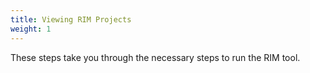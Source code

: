 ```yaml
---
title: Viewing RIM Projects
weight: 1
---
```


These steps take you through the necessary steps to run the RIM tool.